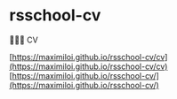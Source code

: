 # rsschool-cv

👨🏻‍💻 CV

[https://maximiloi.github.io/rsschool-cv/cv](https://maximiloi.github.io/rsschool-cv/cv)
[https://maximiloi.github.io/rsschool-cv/](https://maximiloi.github.io/rsschool-cv/)
